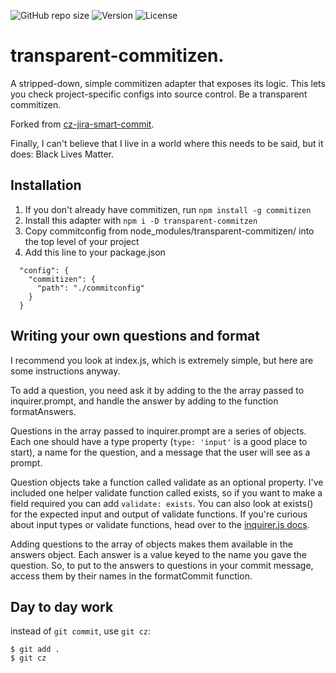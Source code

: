 ![GitHub repo size](https://img.shields.io/github/repo-size/Ivo-Evans/transparent-commitizen)
![Version](https://img.shields.io/npm/v/transparent-commitizen)
![License](https://img.shields.io/npm/l/transparent-commitizen)
# transparent-commitizen.

A stripped-down, simple commitizen adapter that exposes its logic. This lets you check project-specific configs into source control. Be a transparent commitizen.

Forked from [cz-jira-smart-commit](https://www.npmjs.com/package/cz-jira-smart-commit).

Finally, I can't believe that I live in a world where this needs to be said, but it does: Black Lives Matter.

## Installation

1. If you don't already have commitizen, run `npm install -g commitizen`
2. Install this adapter with `npm i -D transparent-commitzen`
3. Copy commitconfig from node_modules/transparent-commitizen/ into the top level of your project 
4. Add this line to your package.json

```
  "config": {
    "commitizen": {
      "path": "./commitconfig"
    }
  }
```

## Writing your own questions and format

I recommend you look at index.js, which is extremely simple, but here are some instructions anyway. 

To add a question, you need ask it by adding to the the array  passed to inquirer.prompt, and handle the answer by adding to the function formatAnswers. 

Questions in the array passed to inquirer.prompt are a series of objects. Each one should have a type property (`type: 'input'` is a good place to start), a name for the question, and a message that the user will see as a prompt. 

Question objects take a function called validate as an optional property. I've included one helper validate function called exists, so if you want to make a field required you can add `validate: exists`. You can also look at exists() for the expected input and output of validate functions. If you're curious about input types or validate functions, head over to the [inquirer.js docs](https://www.npmjs.com/package/inquirer).

Adding questions to the array of objects makes them available in the answers object. Each answer is a value keyed to the name you gave the question. So, to put to the answers to questions in your commit message, access them by their names in the formatCommit function. 


## Day to day work

instead of `git commit`, use `git cz`: 

```
$ git add .
$ git cz
```
